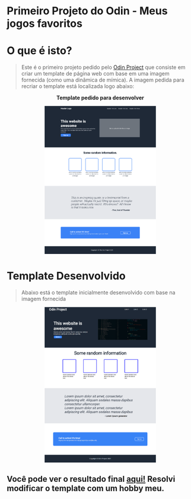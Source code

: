 <h1>Primeiro Projeto do Odin - Meus jogos favoritos</h1>

<h1> O que é isto? </h1>

> <p>Este é o primeiro projeto pedido pelo <a href="https://www.theodinproject.com/about">Odin Project</a> que consiste em criar um template de página web com base em uma imagem fornecida (como uma dinâmica de mímica). A imagem pedida para recriar o template está localizada logo abaixo:</p>

<p align="center"> <strong>Template pedido para desenvolver</strong> </p>
<p align="center"><img src="./img/template.png" width="300"></p>

<h1> Template Desenvolvido</h1>

> <p>Abaixo está o template inicialmente desenvolvido com base na imagem fornecida</p>
<p align="center"><img src="./img/First-Odin-Template.png" width="300"></p>

<h2>Você pode ver o resultado final <a href="https://pvictox.github.io/My-Steam-Games---Odin-Project/">aqui!</a> Resolvi modificar o template com um hobby meu.</h2>